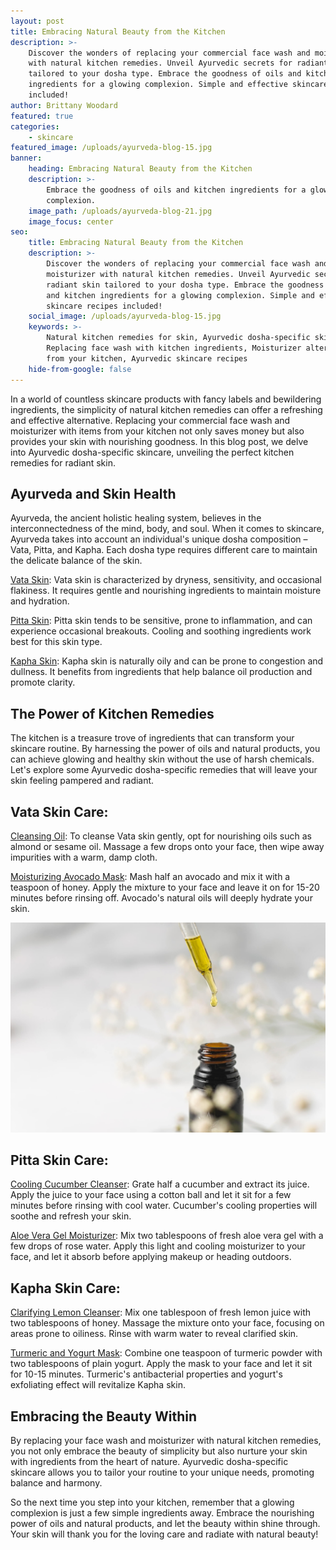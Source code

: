 ```yaml
---
layout: post
title: Embracing Natural Beauty from the Kitchen
description: >-
    Discover the wonders of replacing your commercial face wash and moisturizer
    with natural kitchen remedies. Unveil Ayurvedic secrets for radiant skin
    tailored to your dosha type. Embrace the goodness of oils and kitchen
    ingredients for a glowing complexion. Simple and effective skincare recipes
    included!
author: Brittany Woodard
featured: true
categories:
    - skincare
featured_image: /uploads/ayurveda-blog-15.jpg
banner:
    heading: Embracing Natural Beauty from the Kitchen
    description: >-
        Embrace the goodness of oils and kitchen ingredients for a glowing
        complexion.
    image_path: /uploads/ayurveda-blog-21.jpg
    image_focus: center
seo:
    title: Embracing Natural Beauty from the Kitchen
    description: >-
        Discover the wonders of replacing your commercial face wash and
        moisturizer with natural kitchen remedies. Unveil Ayurvedic secrets for
        radiant skin tailored to your dosha type. Embrace the goodness of oils
        and kitchen ingredients for a glowing complexion. Simple and effective
        skincare recipes included!
    social_image: /uploads/ayurveda-blog-15.jpg
    keywords: >-
        Natural kitchen remedies for skin, Ayurvedic dosha-specific skincare,
        Replacing face wash with kitchen ingredients, Moisturizer alternatives
        from your kitchen, Ayurvedic skincare recipes
    hide-from-google: false
---
```

In a world of countless skincare products with fancy labels and bewildering ingredients, the simplicity of natural kitchen remedies can offer a refreshing and effective alternative. Replacing your commercial face wash and moisturizer with items from your kitchen not only saves money but also provides your skin with nourishing goodness. In this blog post, we delve into Ayurvedic dosha-specific skincare, unveiling the perfect kitchen remedies for radiant skin.

## Ayurveda and Skin Health

Ayurveda, the ancient holistic healing system, believes in the interconnectedness of the mind, body, and soul. When it comes to skincare, Ayurveda takes into account an individual's unique dosha composition – Vata, Pitta, and Kapha. Each dosha type requires different care to maintain the delicate balance of the skin.

<u>Vata Skin</u>\: Vata skin is characterized by dryness, sensitivity, and occasional flakiness. It requires gentle and nourishing ingredients to maintain moisture and hydration.

<u>Pitta Skin</u>\: Pitta skin tends to be sensitive, prone to inflammation, and can experience occasional breakouts. Cooling and soothing ingredients work best for this skin type.

<u>Kapha Skin</u>\: Kapha skin is naturally oily and can be prone to congestion and dullness. It benefits from ingredients that help balance oil production and promote clarity.

## The Power of Kitchen Remedies

The kitchen is a treasure trove of ingredients that can transform your skincare routine. By harnessing the power of oils and natural products, you can achieve glowing and healthy skin without the use of harsh chemicals. Let's explore some Ayurvedic dosha-specific remedies that will leave your skin feeling pampered and radiant.

## Vata Skin Care:

<u>Cleansing Oil</u>\: To cleanse Vata skin gently, opt for nourishing oils such as almond or sesame oil. Massage a few drops onto your face, then wipe away impurities with a warm, damp cloth.

<u>Moisturizing Avocado Mask</u>\: Mash half an avocado and mix it with a teaspoon of honey. Apply the mixture to your face and leave it on for 15-20 minutes before rinsing off. Avocado's natural oils will deeply hydrate your skin.

![](/uploads/ayurveda-blog-19.jpg)

## Pitta Skin Care:

<u>Cooling Cucumber Cleanser</u>\: Grate half a cucumber and extract its juice. Apply the juice to your face using a cotton ball and let it sit for a few minutes before rinsing with cool water. Cucumber's cooling properties will soothe and refresh your skin.

<u>Aloe Vera Gel Moisturizer</u>\: Mix two tablespoons of fresh aloe vera gel with a few drops of rose water. Apply this light and cooling moisturizer to your face, and let it absorb before applying makeup or heading outdoors.

## Kapha Skin Care:

<u>Clarifying Lemon Cleanser</u>\: Mix one tablespoon of fresh lemon juice with two tablespoons of honey. Massage the mixture onto your face, focusing on areas prone to oiliness. Rinse with warm water to reveal clarified skin.

<u>Turmeric and Yogurt Mask</u>\: Combine one teaspoon of turmeric powder with two tablespoons of plain yogurt. Apply the mask to your face and let it sit for 10-15 minutes. Turmeric's antibacterial properties and yogurt's exfoliating effect will revitalize Kapha skin.

## Embracing the Beauty Within

By replacing your face wash and moisturizer with natural kitchen remedies, you not only embrace the beauty of simplicity but also nurture your skin with ingredients from the heart of nature. Ayurvedic dosha-specific skincare allows you to tailor your routine to your unique needs, promoting balance and harmony.

So the next time you step into your kitchen, remember that a glowing complexion is just a few simple ingredients away. Embrace the nourishing power of oils and natural products, and let the beauty within shine through. Your skin will thank you for the loving care and radiate with natural beauty!